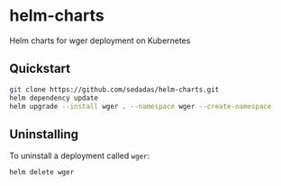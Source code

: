 # helm-charts

Helm charts for wger deployment on Kubernetes

## Quickstart

```bash
git clone https://github.com/sedadas/helm-charts.git
helm dependency update
helm upgrade --install wger . --namespace wger --create-namespace
```

## Uninstalling

To uninstall a deployment called `wger`:

```bash
helm delete wger
```
